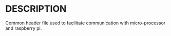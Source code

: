# DESCRIPTION

Common header file used to facilitate communication with micro-processor and raspberry pi.
